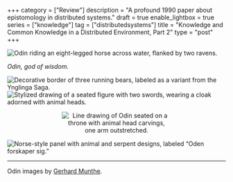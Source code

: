 +++
category = ["Review"]
description = "A profound 1990 paper about epistomology in distributed systems."
draft = true
enable_lightbox = true
series = ["knowledge"]
tag = ["distributedsystems"]
title = "Knowledge and Common Knowledge in a Distributed Environment, Part 2"
type = "post"
+++

![Odin riding an eight-legged horse across water, flanked by two ravens.](odin-1.png)

_Odin, god of wisdom._



![Decorative border of three running bears, labeled as a variant from the Ynglinga Saga.](102593.jpg)
![Stylized drawing of a seated figure with two swords, wearing a cloak adorned with animal heads.](101729.jpg)

<div style="text-align: center">
<img src="101730.jpg" style="max-width: 50%;" alt="Line drawing of Odin seated on a throne with animal head carvings, one arm outstretched."/>
</div>

![ Norse-style panel with animal and serpent designs, labeled “Oden forskaper sig.”](102550.jpg)

***

Odin images by [Gerhard Munthe](https://www.nasjonalmuseet.no/en/collection/producer/56446/gerhard-munthe).
